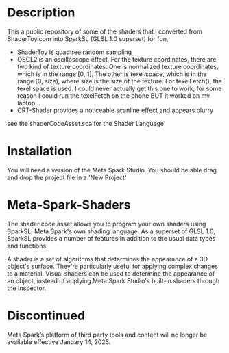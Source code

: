 # Description
This a public repository of some of the shaders that I converted from ShaderToy.com into SparkSL (GLSL 1.0 superset) for fun, 
- ShaderToy is quadtree random sampling
- OSCL2 is an oscilloscope effect, For the texture coordinates, there are two kind of texture coordinates. One is normalized texture coordinates, which is in the range [0, 1]. The other is texel space, which is in the range [0, size), where size is the size of the texture. For texelFetch(), the texel space is used. I could never actually get this one to work, for some reason I could run the texelFetch on the phone BUT it worked on my laptop...
- CRT-Shader provides a noticeable scanline effect and appears blurry

see the shaderCodeAsset.sca for the Shader Language

# Installation
You will need a version of the Meta Spark Studio.
You should be able drag and drop the project file in a 'New Project'


# Meta-Spark-Shaders
The shader code asset allows you to program your own shaders using SparkSL, Meta Spark's own shading language.
As a superset of GLSL 1.0, SparkSL provides a number of features in addition to the usual data types and functions

A shader is a set of algorithms that determines the appearance of a 3D object's surface. They're particularly useful for applying complex changes to a material. Visual shaders can be used to determine the appearance of an object, instead of applying Meta Spark Studio's built-in shaders through the Inspector.


# Discontinued
Meta Spark’s platform of third party tools and content will no longer be available effective January 14, 2025.
